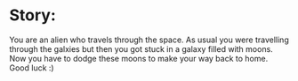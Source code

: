 # Story: 
You are an alien who travels through the space. As usual you were travelling through the galxies but then you got stuck in a galaxy filled with moons. Now you have to dodge these moons to make your way back to home. Good luck :)
